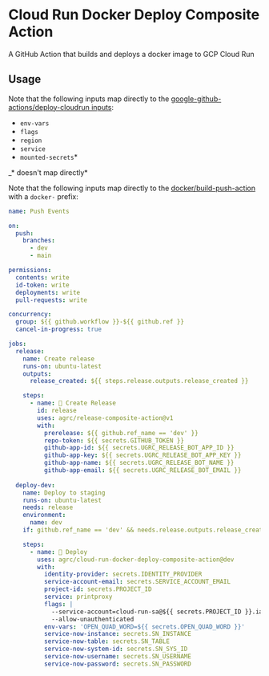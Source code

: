 # Cloud Run Docker Deploy Composite Action

A GitHub Action that builds and deploys a docker image to GCP Cloud Run

## Usage

Note that the following inputs map directly to the [google-github-actions/deploy-cloudrun inputs](https://github.com/google-github-actions/deploy-cloudrun#inputs):

- `env-vars`
- `flags`
- `region`
- `service`
- `mounted-secrets`*

_* doesn't map directly*

Note that the following inputs map directly to the [docker/build-push-action](https://github.com/docker/build-push-action#inputs) with a `docker-` prefix:

```yml
name: Push Events

on:
  push:
    branches:
      - dev
      - main

permissions:
  contents: write
  id-token: write
  deployments: write
  pull-requests: write

concurrency:
  group: ${{ github.workflow }}-${{ github.ref }}
  cancel-in-progress: true

jobs:
  release:
    name: Create release
    runs-on: ubuntu-latest
    outputs:
      release_created: ${{ steps.release.outputs.release_created }}

    steps:
      - name: 🚀 Create Release
        id: release
        uses: agrc/release-composite-action@v1
        with:
          prerelease: ${{ github.ref_name == 'dev' }}
          repo-token: ${{ secrets.GITHUB_TOKEN }}
          github-app-id: ${{ secrets.UGRC_RELEASE_BOT_APP_ID }}
          github-app-key: ${{ secrets.UGRC_RELEASE_BOT_APP_KEY }}
          github-app-name: ${{ secrets.UGRC_RELEASE_BOT_NAME }}
          github-app-email: ${{ secrets.UGRC_RELEASE_BOT_EMAIL }}
          
  deploy-dev:
    name: Deploy to staging
    runs-on: ubuntu-latest
    needs: release
    environment:
      name: dev
    if: github.ref_name == 'dev' && needs.release.outputs.release_created

    steps:
      - name: 🚀 Deploy
        uses: agrc/cloud-run-docker-deploy-composite-action@dev
        with:
          identity-provider: secrets.IDENTITY_PROVIDER
          service-account-email: secrets.SERVICE_ACCOUNT_EMAIL
          project-id: secrets.PROJECT_ID
          service: printproxy
          flags: |
            --service-account=cloud-run-sa@${{ secrets.PROJECT_ID }}.iam.gserviceaccount.com
            --allow-unauthenticated
          env-vars: 'OPEN_QUAD_WORD=${{ secrets.OPEN_QUAD_WORD }}'
          service-now-instance: secrets.SN_INSTANCE
          service-now-table: secrets.SN_TABLE
          service-now-system-id: secrets.SN_SYS_ID
          service-now-username: secrets.SN_USERNAME
          service-now-password: secrets.SN_PASSWORD
```
